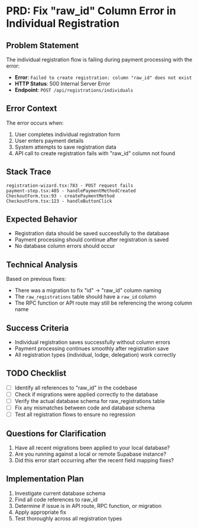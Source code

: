 # PRD: Fix "raw_id" Column Error in Individual Registration

## Problem Statement
The individual registration flow is failing during payment processing with the error:
- **Error**: `Failed to create registration: column "raw_id" does not exist`
- **HTTP Status**: 500 Internal Server Error
- **Endpoint**: `POST /api/registrations/individuals`

## Error Context
The error occurs when:
1. User completes individual registration form
2. User enters payment details
3. System attempts to save registration data
4. API call to create registration fails with "raw_id" column not found

## Stack Trace
```
registration-wizard.tsx:783 - POST request fails
payment-step.tsx:485 - handlePaymentMethodCreated
CheckoutForm.tsx:93 - createPaymentMethod
CheckoutForm.tsx:123 - handleButtonClick
```

## Expected Behavior
- Registration data should be saved successfully to the database
- Payment processing should continue after registration is saved
- No database column errors should occur

## Technical Analysis
Based on previous fixes:
- There was a migration to fix "id" → "raw_id" column naming
- The `raw_registrations` table should have a `raw_id` column
- The RPC function or API route may still be referencing the wrong column name

## Success Criteria
- Individual registration saves successfully without column errors
- Payment processing continues smoothly after registration save
- All registration types (individual, lodge, delegation) work correctly

## TODO Checklist
- [ ] Identify all references to "raw_id" in the codebase
- [ ] Check if migrations were applied correctly to the database
- [ ] Verify the actual database schema for raw_registrations table
- [ ] Fix any mismatches between code and database schema
- [ ] Test all registration flows to ensure no regression

## Questions for Clarification
1. Have all recent migrations been applied to your local database?
2. Are you running against a local or remote Supabase instance?
3. Did this error start occurring after the recent field mapping fixes?

## Implementation Plan
1. Investigate current database schema
2. Find all code references to raw_id
3. Determine if issue is in API route, RPC function, or migration
4. Apply appropriate fix
5. Test thoroughly across all registration types